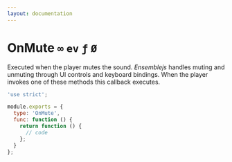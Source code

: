 ```yaml
---
layout: documentation
---
```


# OnMute `∞` `ev` `ƒ` `Ø`

Executed when the player mutes the sound. *Ensemblejs* handles muting and unmuting through UI controls and keyboard bindings. When the player invokes one of these methods this callback executes.

~~~javascript
'use strict';

module.exports = {
  type: 'OnMute',
  func: function () {
    return function () {
      // code
    };
  }
};
~~~